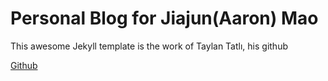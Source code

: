 # Personal Blog for Jiajun(Aaron) Mao

This awesome Jekyll template is the work of Taylan Tatlı, his github

[Github](https://github.com/taylantatli)
